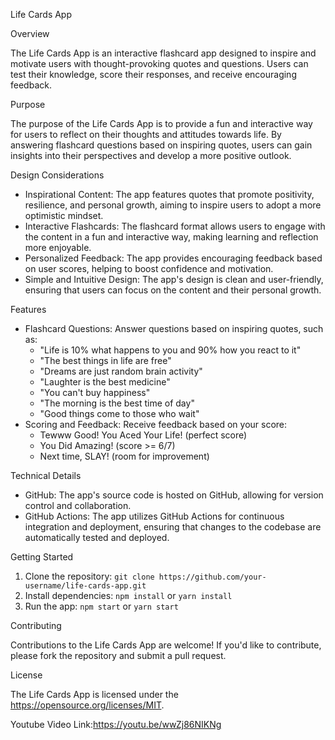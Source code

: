  Life Cards App

 Overview

The Life Cards App is an interactive flashcard app designed to inspire and motivate users with thought-provoking quotes and questions. Users can test their knowledge, score their responses, and receive encouraging feedback.

 Purpose

The purpose of the Life Cards App is to provide a fun and interactive way for users to reflect on their thoughts and attitudes towards life. By answering flashcard questions based on inspiring quotes, users can gain insights into their perspectives and develop a more positive outlook.

Design Considerations

- Inspirational Content: The app features quotes that promote positivity, resilience, and personal growth, aiming to inspire users to adopt a more optimistic mindset.
- Interactive Flashcards: The flashcard format allows users to engage with the content in a fun and interactive way, making learning and reflection more enjoyable.
- Personalized Feedback: The app provides encouraging feedback based on user scores, helping to boost confidence and motivation.
- Simple and Intuitive Design: The app's design is clean and user-friendly, ensuring that users can focus on the content and their personal growth.

Features

- Flashcard Questions: Answer questions based on inspiring quotes, such as:
    - "Life is 10% what happens to you and 90% how you react to it"
    - "The best things in life are free"
    - "Dreams are just random brain activity"
    - "Laughter is the best medicine"
    - "You can't buy happiness"
    - "The morning is the best time of day"
    - "Good things come to those who wait"
- Scoring and Feedback: Receive feedback based on your score:
    - Tewww Good! You Aced Your Life! (perfect score)
    - You Did Amazing! (score >= 6/7)
    - Next time, SLAY! (room for improvement)

Technical Details

- GitHub: The app's source code is hosted on GitHub, allowing for version control and collaboration.
- GitHub Actions: The app utilizes GitHub Actions for continuous integration and deployment, ensuring that changes to the codebase are automatically tested and deployed.

Getting Started

1. Clone the repository: `git clone https://github.com/your-username/life-cards-app.git`
2. Install dependencies: `npm install` or `yarn install`
3. Run the app: `npm start` or `yarn start`

 Contributing

Contributions to the Life Cards App are welcome! If you'd like to contribute, please fork the repository and submit a pull request.

License

The Life Cards App is licensed under the https://opensource.org/licenses/MIT.

Youtube Video Link:https://youtu.be/wwZj86NIKNg
